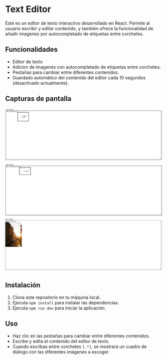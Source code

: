 # Text Editor

Este es un editor de texto interactivo desarrollado en React. Permite al usuario escribir y editar contenido, y también ofrece la funcionalidad de añadir imagenes por autocompletado de etiquetas entre corchetes.

## Funcionalidades

- Editor de texto 
- Adicion de imagenes con autocompletado de etiquetas entre corchetes.
- Pestañas para cambiar entre diferentes contenidos.
- Guardado automático del contenido del editor cada 10 segundos (desactivado actualmente).

## Capturas de pantalla

![Captura 1](screenshots/screenshot1.png)
![Captura 2](screenshots/screenshot2.png)
![Captura 3](screenshots/screenshot3.png)

## Instalación

1. Clona este repositorio en tu máquina local.
2. Ejecuta `npm install` para instalar las dependencias.
3. Ejecuta `npm run dev` para iniciar la aplicación.

## Uso

- Haz clic en las pestañas para cambiar entre diferentes contenidos.
- Escribe y edita el contenido del editor de texto.
- Cuando escribas entre corchetes  `[.*]`, se mostrará un cuadro de diálogo con las diferentes imágenes a escoger.